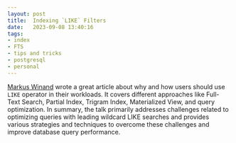 ```yaml
---
layout: post
title:  Indexing `LIKE` Filters
date:   2023-09-08 13:40:16
tags: 
- index
- FTS
- tips and tricks
- postgresql
- personal
---
```

[Markus Winand](https://postgresql.life/post/markus_winand/) wrote a great article about why and how users should use `LIKE` operator in their workloads. It covers different approaches like Full-Text Search, Partial Index, Trigram Index, Materialized View, and query optimization. In summary, the talk primarily addresses challenges related to optimizing queries with leading wildcard LIKE searches and provides various strategies and techniques to overcome these challenges and improve database query performance.
